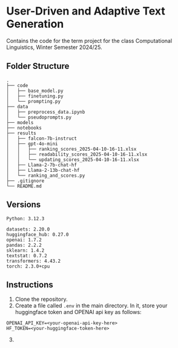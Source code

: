 # User-Driven and Adaptive Text Generation
Contains the code for the term project for the class Computational Linguistics, Winter Semester 2024/25.

## Folder Structure
```
.
├── code
│   ├── base_model.py
│   ├── finetuning.py
│   └── prompting.py
├── data
│   ├── preprocess_data.ipynb
│   └── pseudoprompts.py
├── models
├── notebooks
├── results
│   ├── falcon-7b-instruct
│   ├── gpt-4o-mini
│   │   ├── ranking_scores_2025-04-10-16-11.xlsx
│   │   ├── readability_scores_2025-04-10-16-11.xlsx
│   │   └── updating_scores_2025-04-10-16-11.xlsx
│   ├── Llama-2-7b-chat-hf
│   ├── Llama-2-13b-chat-hf
│   └── ranking_and_scores.py
├── .gitignore
└── README.md
```

## Versions
```
Python: 3.12.3

datasets: 2.20.0
huggingface_hub: 0.27.0
openai: 1.7.2
pandas: 2.2.2
sklearn: 1.4.2
textstat: 0.7.2
transformers: 4.43.2
torch: 2.3.0+cpu
```


## Instructions
1. Clone the repository.
2. Create a file called <code>.env</code> in the main directory. In it, store your huggingface token and OPENAI api key as follows:
   
```
OPENAI_API_KEY=<your-openai-api-key-here>
HF_TOKEN=<your-huggingface-token-here>
```
3. 
